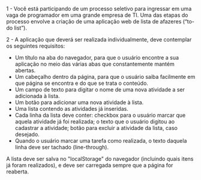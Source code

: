 1 - Você está participando de um processo seletivo para ingressar em uma vaga de programador em uma grande empresa de TI. Uma das etapas do processo envolve a criação de uma aplicação web de lista de afazeres (“to-do list”).

2 - A aplicação que deverá ser realizada individualmente, deve contemplar os seguintes requisitos:

- Um título na aba do navegador, para que o usuário encontre a sua aplicação no meio das várias abas que constantemente mantém abertas.
- Um cabeçalho dentro da página, para que o usuário saiba facilmente em que página se encontra e do que se trata o conteúdo.
- Um campo de texto para digitar o nome de uma nova atividade a ser adicionada à lista.
- Um botão para adicionar uma nova atividade à lista.
- Uma lista contendo as atividades já inseridas.
- Cada linha da lista deve conter: checkbox para o usuário marcar que aquela atividade já foi realizada; o texto que o usuário digitou ao cadastrar a atividade; botão para excluir a atividade da lista, caso desejado.
- Quando o usuário marcar uma tarefa como realizada, o texto daquela linha deve ser tachado (line-through).

A lista deve ser salva no "localStorage" do navegador (incluindo quais itens já foram realizados), e deve ser carregada sempre que a página for reaberta.
